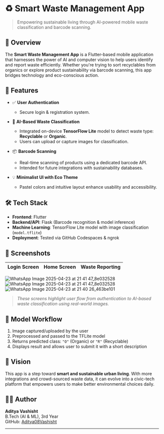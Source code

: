 # ♻️ Smart Waste Management App

> Empowering sustainable living through AI-powered mobile waste classification and barcode scanning.

## 📱 Overview

The **Smart Waste Management App** is a Flutter-based mobile application that harnesses the power of AI and computer vision to help users identify and report waste efficiently. Whether you're trying to sort recyclables from organics or explore product sustainability via barcode scanning, this app bridges technology and eco-conscious action.

## 🚀 Features

- ✅ **User Authentication**
  - Secure login & registration system.
  
- 📸 **AI-Based Waste Classification**
  - Integrated on-device **TensorFlow Lite** model to detect waste type: **Recyclable** or **Organic**.
  - Users can upload or capture images for classification.

- 📦 **Barcode Scanning**
  - Real-time scanning of products using a dedicated barcode API.
  - Intended for future integrations with sustainability databases.

- 💡 **Minimalist UI with Eco Theme**
  - Pastel colors and intuitive layout enhance usability and accessibility.

## 🛠️ Tech Stack

- **Frontend**: Flutter
- **Backend/API**: Flask (Barcode recognition & model inference)
- **Machine Learning**: TensorFlow Lite model with image classification (`model.tflite`)
- **Deployment**: Tested via GitHub Codespaces & ngrok

## 📸 Screenshots

| Login Screen | Home Screen | Waste Reporting |
|--------------|-------------|------------------|
![WhatsApp Image 2025-04-23 at 21 41 47_8e032528](https://github.com/user-attachments/assets/5bfd7f66-2af2-4476-885e-2101f888be62)
![WhatsApp Image 2025-04-23 at 21 41 47_8e032528](https://github.com/user-attachments/assets/10c6bc17-42a8-4eee-87ec-89a3b181d90f)
![WhatsApp Image 2025-04-23 at 21 40 26_463be101](https://github.com/user-attachments/assets/5c7b6390-60c9-45a9-85e2-a0d2db614797)


> _These screens highlight user flow from authentication to AI-based waste classification using real-world images._

## 🧠 Model Workflow

1. Image captured/uploaded by the user
2. Preprocessed and passed to the TFLite model
3. Returns predicted class: `"O"` (Organic) or `"R"` (Recyclable)
4. Displays result and allows user to submit it with a short description

## 🎯 Vision

This app is a step toward **smart and sustainable urban living**. With more integrations and crowd-sourced waste data, it can evolve into a civic-tech platform that empowers users to make better environmental choices daily.

## 👨‍💻 Author

**Aditya Vashisht**  
B.Tech (AI & ML), 3rd Year  
GitHub: [Aditya08Vashisht](https://github.com/Aditya08Vashisht)

---

